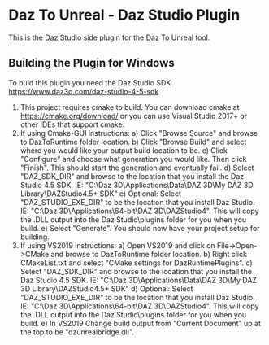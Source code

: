 # Daz To Unreal - Daz Studio Plugin
This is the Daz Studio side plugin for the Daz To Unreal tool.
## Building the Plugin for Windows
To buid this plugin you need the Daz Studio SDK https://www.daz3d.com/daz-studio-4-5-sdk

1) This project requires cmake to build. You can download cmake at https://cmake.org/download/ or you can use Visual Studio 2017+ or other IDEs that support cmake.
2) If using Cmake-GUI instructions:
    a) Click "Browse Source" and browse to DazToRuntime folder location.
    b) Click "Browse Build" and select where you would like your output build location to be.
    c) Click "Configure" and choose what generation you would like. Then click "Finish". This should start the generation and eventually fail.
    d) Select "DAZ_SDK_DIR" and browse to the location that you install the Daz Studio 4.5 SDK. IE: "C:\Daz 3D\Applications\Data\DAZ 3D\My DAZ 3D Library\DAZStudio4.5+ SDK"
    e) Optional: Select "DAZ_STUDIO_EXE_DIR" to be the location that you install Daz Studio. IE: "C:\Daz 3D\Applications\64-bit\DAZ 3D\DAZStudio4". This will copy the .DLL output into the Daz Studio\plugins folder for you when you build.
    e) Select "Generate". You should now have your project setup for building. 
3) If using VS2019 instructions:
    a) Open VS2019 and click on File->Open->CMake and browse to DazToRuntime folder location.
    b) Right click CMakeList.txt and select "CMake settings for DazRuntimePlugins". 
    c) Select "DAZ_SDK_DIR" and browse to the location that you install the Daz Studio 4.5 SDK. IE: "C:\Daz 3D\Applications\Data\DAZ 3D\My DAZ 3D Library\DAZStudio4.5+ SDK"
    d) Optional: Select "DAZ_STUDIO_EXE_DIR" to be the location that you install Daz Studio. IE: "C:\Daz 3D\Applications\64-bit\DAZ 3D\DAZStudio4". This will copy the .DLL output into the Daz Studio\plugins folder for you when you build.
    e) In VS2019 Change build output from "Current Document" up at the top to be "dzunrealbridge.dll".